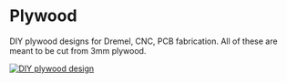 # Plywood
DIY plywood designs for Dremel, CNC, PCB fabrication. All of these are meant to be cut from 3mm plywood.

[![DIY plywood design](http://img.youtube.com/vi/lyNd7t795UE/0.jpg)](http://www.youtube.com/watch?v=lyNd7t795UE "Dremel micro saw cuts a PCB")


